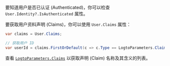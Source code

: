 要知道用户是否已认证 (Authenticated)，你可以检查 `User.Identity?.IsAuthenticated` 属性。

要获取用户资料声明 (Claims)，你可以使用 `User.Claims` 属性：

```csharp
var claims = User.Claims;

// 获取用户 ID
var userId = claims.FirstOrDefault(c => c.Type == LogtoParameters.Claims.Subject)?.Value;
```

查看 [`LogtoParameters.Claims`](https://github.com/logto-io/csharp/blob/master/src/Logto.AspNetCore.Authentication/LogtoParameters.cs) 以获取声明 (Claim) 名称及其含义的列表。

